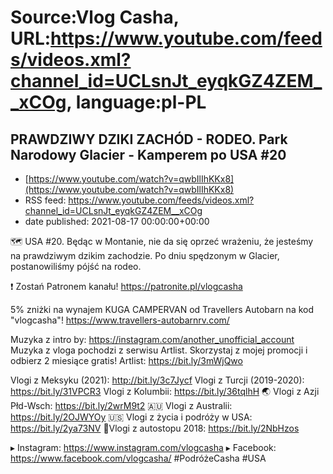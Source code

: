 # Source:Vlog Casha, URL:https://www.youtube.com/feeds/videos.xml?channel_id=UCLsnJt_eyqkGZ4ZEM__xCOg, language:pl-PL

## PRAWDZIWY DZIKI ZACHÓD - RODEO. Park Narodowy Glacier - Kamperem po USA #20
 - [https://www.youtube.com/watch?v=qwbIlIhKKx8](https://www.youtube.com/watch?v=qwbIlIhKKx8)
 - RSS feed: https://www.youtube.com/feeds/videos.xml?channel_id=UCLsnJt_eyqkGZ4ZEM__xCOg
 - date published: 2021-08-17 00:00:00+00:00

🗺️ USA #20. Będąc w Montanie, nie da się oprzeć wrażeniu, że jesteśmy na prawdziwym dzikim zachodzie. Po dniu spędzonym w Glacier, postanowiliśmy pójść na rodeo.

❗ Zostań Patronem kanału!
https://patronite.pl/vlogcasha

5% zniżki na wynajem KUGA CAMPERVAN od Travellers Autobarn na kod "vlogcasha"!
https://www.travellers-autobarnrv.com/

Muzyka z intro by: https://instagram.com/another_unofficial_account
Muzyka z vloga pochodzi z serwisu Artlist. Skorzystaj z mojej promocji i odbierz 2 miesiące gratis!
Artlist: https://bit.ly/3mWjQwo

Vlogi z Meksyku (2021): http://bit.ly/3c7Jycf
Vlogi z Turcji (2019-2020): https://bit.ly/31VPCR3
Vlogi z Kolumbii: https://bit.ly/36tqlhH
🌏 Vlogi z Azji Płd-Wsch: https://bit.ly/2wrM9t2
🇦🇺 Vlogi z Australii: https://bit.ly/2OJWYOy
🇺🇸 Vlogi z życia i podróży w USA: https://bit.ly/2ya73NV
🚙Vlogi z autostopu 2018: https://bit.ly/2NbHzos

▸ Instagram: https://www.instagram.com/vlogcasha
▸ Facebook: https://www.facebook.com/vlogcasha/
#PodróżeCasha #USA

